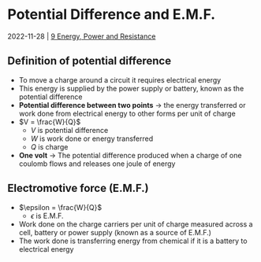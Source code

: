 # Potential Difference and E.M.F.
2022-11-28 | [9 Energy, Power and Resistance](9%20Energy,%20Power%20and%20Resistance.md)

## Definition of potential difference
- To move a charge around a circuit it requires electrical energy
- This energy is supplied by the power supply or battery, known as the potential difference
- **Potential difference between two points** -> the energy transferred or work done from electrical energy to other forms per unit of charge
- $V = \frac{W}{Q}$
	- $V$ is potential difference
	- $W$ is work done or energy transferred
	- $Q$ is charge
- **One volt** -> The potential difference produced when a charge of one coulomb flows and releases one joule of energy

## Electromotive force (E.M.F.)
- $\epsilon = \frac{W}{Q}$
	- $\epsilon$ is E.M.F.
- Work done on the charge carriers per unit of charge measured across a cell, battery or power supply (known as a source of E.M.F.)
- The work done is transferring energy from chemical if it is a battery to electrical energy